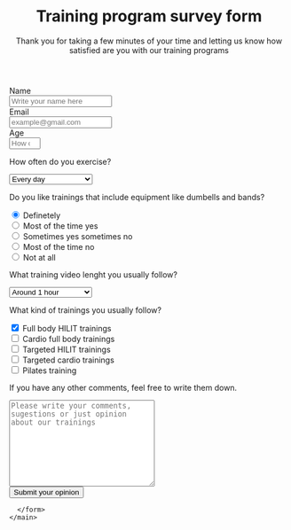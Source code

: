 <!DOCTYPE html>
<html lang="en">

<head>
  <meta charset="UTF-8">
  <meta name="viewport" content="width=device-width, initial-scale=1.0">
  <link rel="stylesheet" href="style.css">
  <link rel="preconnect" href="https://fonts.gstatic.com">
<link href="https://fonts.googleapis.com/css2?family=Do+Hyeon&display=swap" rel="stylesheet">
  <title>Survey Form</title>
</head>

<body>
  <div id="color">
    <header>
      <h1 id="title">Training program survey form</h1>
      <p id="description">
        Thank you for taking a few minutes of your time and letting us know how satisfied are you with our training
        programs
      </p>
    </header>
    <main>
      <form action="#" id="survey-form">
        <div class="form-items">
          <label for="name" id="name-label">Name </label>
          <br>
          <input name="name" type="text" id="name" class="input-field" placeholder="Write your name here" required>
        </div>
        <div class="form-items">
          <label for="email" id="email-label">Email </label>
          <br>
          <input name="email" type="email" id="email" placeholder="example@gmail.com" class="input-field" required>
        </div>
        <div class="form-items">
          <label for="number" id="number-label">Age </label>
          <br>
          <input name="number" type="number" id="number" class="input-field" min="18" max="90"
            placeholder="How old are you?">
        </div>
        <div class="form-items">
          <p>How often do you exercise?</p>
          <select name="frequency" id="dropdown" class="input-field">
            <option value="daily" selected> Every day</option>
            <option value="often"> Every second day</option>
            <option value="ocasionally"> Whenever I feel like it</option>
            <option value="never"> Never</option>
          </select>
        </div>
        <div class="form-items">
          <p>Do you like trainings that include equipment like dumbells and bands?</p>
          <label>
            <input type="radio" name="preference" value="definetely" checked> Definetely
          </label>
          <br>
          <label>
            <input type="radio" name="preference" value="mosty-yes"> Most of the time yes
          </label>
          <br>
          <label>
            <input type="radio" value="sometimes" name="preference"> Sometimes yes sometimes no
          </label>
          <br>
          <label>
            <input type="radio" name="preference" value="mosty-no"> Most of the time no
          </label>
          <br>
          <label>
            <input type="radio" name="preference" value="no"> Not at all
          </label>
        </div>
        <div class="form-items">
          <p>What training video lenght you usually follow?</p>
          <select name="training-type" id="dropdown" class="input-field">
            <option value="short"> Less than 10 minutes</option>
            <option value="medium"> Around 30 minutes</option>
            <option value="long" selected> Around 1 hour</option>
            <option value="longer"> More than 1 hour</option>
          </select>
        </div>
        <div class="form-items">
          <p>What kind of trainings you usually follow?</p>
          <label>
            <input value="hilit" type="checkbox" checked> 
            Full body HILIT trainings
          </label>
          <br>
          <label>
            <input value="cardio" type="checkbox"> 
            Cardio full body trainings
          </label>
          <br>
          <label>
            <input value="targeted-hilit" type="checkbox"> 
            Targeted HILIT trainings
          </label>
          <br>
          <label>
            <input value="targeted-cardio" type="checkbox"> 
            Targeted cardio trainings
          </label>
          <br>
          <label>
            <input value="pilates" type="checkbox"> 
            Pilates training
          </label>
        </div>
        <div class="form-items">
          <p>If you have any other comments, feel free to write them down.</p>
          <textarea name="comments" id="user-comment" cols="30" rows="10"
            placeholder="Please write your comments, sugestions or just opinion about our trainings"
            class="input-field"></textarea>
        </div>
        <div class="form-items">
          <button id="submit" type="submit">Submit your opinion</button>
        </div>


      </form>
    </main>
  </div>
</body>

</html>
